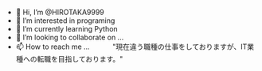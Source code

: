 - 👋 Hi, I’m @HIROTAKA9999
- 👀 I’m interested in programing
- 🌱 I’m currently learning Python
- 💞️ I’m looking to collaborate on ...
- 📫 How to reach me ...
　　　"現在違う職種の仕事をしておりますが、IT業種への転職を目指しております。"

<!---
HIROTAKA9999/HIROTAKA9999 is a ✨ special ✨ repository because its `README.md` (this file) appears on your GitHub profile.
You can click the Preview link to take a look at your changes.
--->
